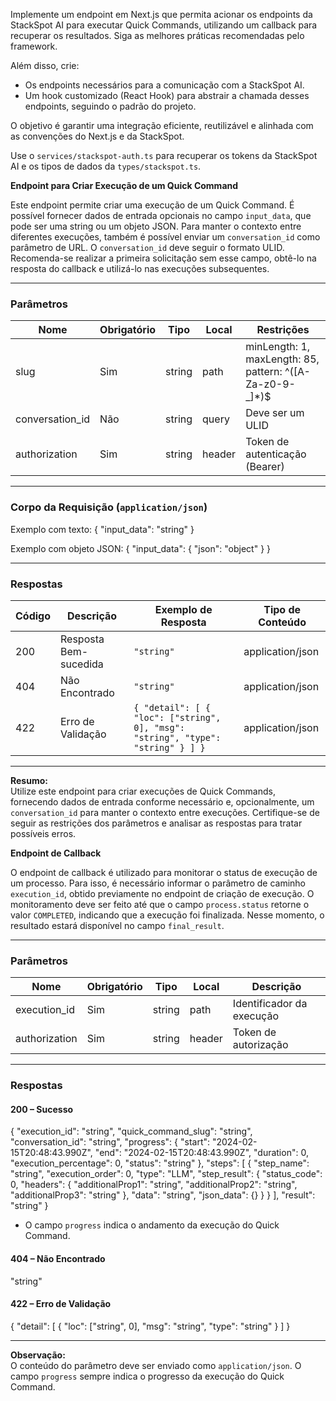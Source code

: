 Implemente um endpoint em Next.js que permita acionar os endpoints da StackSpot AI para executar Quick Commands, utilizando um callback para recuperar os resultados. Siga as melhores práticas recomendadas pelo framework.

Além disso, crie:

- Os endpoints necessários para a comunicação com a StackSpot AI.
- Um hook customizado (React Hook) para abstrair a chamada desses endpoints, seguindo o padrão do projeto.

O objetivo é garantir uma integração eficiente, reutilizável e alinhada com as convenções do Next.js e da StackSpot.

Use o `services/stackspot-auth.ts` para recuperar os tokens da StackSpot AI e os tipos de dados da `types/stackspot.ts`.

**Endpoint para Criar Execução de um Quick Command**

Este endpoint permite criar uma execução de um Quick Command. É possível fornecer dados de entrada opcionais no campo `input_data`, que pode ser uma string ou um objeto JSON. Para manter o contexto entre diferentes execuções, também é possível enviar um `conversation_id` como parâmetro de URL. O `conversation_id` deve seguir o formato ULID. Recomenda-se realizar a primeira solicitação sem esse campo, obtê-lo na resposta do callback e utilizá-lo nas execuções subsequentes.

---

### Parâmetros

| Nome             | Obrigatório | Tipo    | Local   | Restrições                                                                 |
|------------------|-------------|---------|---------|----------------------------------------------------------------------------|
| slug             | Sim         | string  | path    | minLength: 1, maxLength: 85, pattern: ^([A-Za-z0-9-_]*)$                   |
| conversation_id  | Não         | string  | query   | Deve ser um ULID                                                           |
| authorization    | Sim         | string  | header  | Token de autenticação (Bearer)                                              |

---

### Corpo da Requisição (`application/json`)

Exemplo com texto:
{
  "input_data": "string"
}

Exemplo com objeto JSON:
{
  "input_data": {
    "json": "object"
  }
}

---

### Respostas

| Código | Descrição                | Exemplo de Resposta                                      | Tipo de Conteúdo      |
|--------|--------------------------|----------------------------------------------------------|-----------------------|
| 200    | Resposta Bem-sucedida    | `"string"`                                               | application/json      |
| 404    | Não Encontrado           | `"string"`                                               | application/json      |
| 422    | Erro de Validação        | `{ "detail": [ { "loc": ["string", 0], "msg": "string", "type": "string" } ] }` | application/json      |

---

**Resumo:**  
Utilize este endpoint para criar execuções de Quick Commands, fornecendo dados de entrada conforme necessário e, opcionalmente, um `conversation_id` para manter o contexto entre execuções. Certifique-se de seguir as restrições dos parâmetros e analisar as respostas para tratar possíveis erros. 

**Endpoint de Callback**

O endpoint de callback é utilizado para monitorar o status de execução de um processo. Para isso, é necessário informar o parâmetro de caminho `execution_id`, obtido previamente no endpoint de criação de execução. O monitoramento deve ser feito até que o campo `process.status` retorne o valor `COMPLETED`, indicando que a execução foi finalizada. Nesse momento, o resultado estará disponível no campo `final_result`.

---

### Parâmetros

| Nome           | Obrigatório | Tipo    | Local   | Descrição                                  |
|----------------|-------------|---------|---------|---------------------------------------------|
| execution_id   | Sim         | string  | path    | Identificador da execução                   |
| authorization  | Sim         | string  | header  | Token de autorização                       |

---

### Respostas

#### 200 – Sucesso

{
  "execution_id": "string",
  "quick_command_slug": "string",
  "conversation_id": "string",
  "progress": {
    "start": "2024-02-15T20:48:43.990Z",
    "end": "2024-02-15T20:48:43.990Z",
    "duration": 0,
    "execution_percentage": 0,
    "status": "string"
  },
  "steps": [
    {
      "step_name": "string",
      "execution_order": 0,
      "type": "LLM",
      "step_result": {
        "status_code": 0,
        "headers": {
          "additionalProp1": "string",
          "additionalProp2": "string",
          "additionalProp3": "string"
        },
        "data": "string",
        "json_data": {}
      }
    }
  ],
  "result": "string"
}
- O campo `progress` indica o andamento da execução do Quick Command.

#### 404 – Não Encontrado

"string"

#### 422 – Erro de Validação

{
  "detail": [
    {
      "loc": ["string", 0],
      "msg": "string",
      "type": "string"
    }
  ]
}

---

**Observação:**  
O conteúdo do parâmetro deve ser enviado como `application/json`. O campo `progress` sempre indica o progresso da execução do Quick Command. 